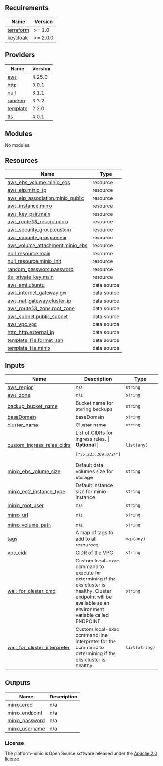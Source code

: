 <!-- BEGIN_TF_DOCS -->
## Requirements

| Name | Version |
|------|---------|
| <a name="requirement_terraform"></a> [terraform](#requirement\_terraform) | >= 1.0 |
| <a name="requirement_keycloak"></a> [keycloak](#requirement\_keycloak) | >= 2.0.0 |

## Providers

| Name | Version |
|------|---------|
| <a name="provider_aws"></a> [aws](#provider\_aws) | 4.25.0 |
| <a name="provider_http"></a> [http](#provider\_http) | 3.0.1 |
| <a name="provider_null"></a> [null](#provider\_null) | 3.1.1 |
| <a name="provider_random"></a> [random](#provider\_random) | 3.3.2 |
| <a name="provider_template"></a> [template](#provider\_template) | 2.2.0 |
| <a name="provider_tls"></a> [tls](#provider\_tls) | 4.0.1 |

## Modules

No modules.

## Resources

| Name | Type |
|------|------|
| [aws_ebs_volume.minio_ebs](https://registry.terraform.io/providers/hashicorp/aws/latest/docs/resources/ebs_volume) | resource |
| [aws_eip.minio_ip](https://registry.terraform.io/providers/hashicorp/aws/latest/docs/resources/eip) | resource |
| [aws_eip_association.minio_public](https://registry.terraform.io/providers/hashicorp/aws/latest/docs/resources/eip_association) | resource |
| [aws_instance.minio](https://registry.terraform.io/providers/hashicorp/aws/latest/docs/resources/instance) | resource |
| [aws_key_pair.main](https://registry.terraform.io/providers/hashicorp/aws/latest/docs/resources/key_pair) | resource |
| [aws_route53_record.minio](https://registry.terraform.io/providers/hashicorp/aws/latest/docs/resources/route53_record) | resource |
| [aws_security_group.custom](https://registry.terraform.io/providers/hashicorp/aws/latest/docs/resources/security_group) | resource |
| [aws_security_group.minio](https://registry.terraform.io/providers/hashicorp/aws/latest/docs/resources/security_group) | resource |
| [aws_volume_attachment.minio_ebs](https://registry.terraform.io/providers/hashicorp/aws/latest/docs/resources/volume_attachment) | resource |
| [null_resource.main](https://registry.terraform.io/providers/hashicorp/null/latest/docs/resources/resource) | resource |
| [null_resource.minio_init](https://registry.terraform.io/providers/hashicorp/null/latest/docs/resources/resource) | resource |
| [random_password.password](https://registry.terraform.io/providers/hashicorp/random/latest/docs/resources/password) | resource |
| [tls_private_key.main](https://registry.terraform.io/providers/hashicorp/tls/latest/docs/resources/private_key) | resource |
| [aws_ami.ubuntu](https://registry.terraform.io/providers/hashicorp/aws/latest/docs/data-sources/ami) | data source |
| [aws_internet_gateway.gw](https://registry.terraform.io/providers/hashicorp/aws/latest/docs/data-sources/internet_gateway) | data source |
| [aws_nat_gateway.cluster_ip](https://registry.terraform.io/providers/hashicorp/aws/latest/docs/data-sources/nat_gateway) | data source |
| [aws_route53_zone.root_zone](https://registry.terraform.io/providers/hashicorp/aws/latest/docs/data-sources/route53_zone) | data source |
| [aws_subnet.public_subnet](https://registry.terraform.io/providers/hashicorp/aws/latest/docs/data-sources/subnet) | data source |
| [aws_vpc.vpc](https://registry.terraform.io/providers/hashicorp/aws/latest/docs/data-sources/vpc) | data source |
| [http_http.external_ip](https://registry.terraform.io/providers/hashicorp/http/latest/docs/data-sources/http) | data source |
| [template_file.format_ssh](https://registry.terraform.io/providers/hashicorp/template/latest/docs/data-sources/file) | data source |
| [template_file.minio](https://registry.terraform.io/providers/hashicorp/template/latest/docs/data-sources/file) | data source |

## Inputs

| Name | Description | Type | Default | Required |
|------|-------------|------|---------|:--------:|
| <a name="input_aws_region"></a> [aws\_region](#input\_aws\_region) | n/a | `string` | `"eu-central-1"` | no |
| <a name="input_aws_zone"></a> [aws\_zone](#input\_aws\_zone) | n/a | `string` | `"eu-central-1b"` | no |
| <a name="input_backup_bucket_name"></a> [backup\_bucket\_name](#input\_backup\_bucket\_name) | Bucket name for storing backups | `string` | `"backup-bucket"` | no |
| <a name="input_baseDomain"></a> [baseDomain](#input\_baseDomain) | baseDomain | `string` | `"mdtu-ddm.projects.epam.com"` | no |
| <a name="input_cluster_name"></a> [cluster\_name](#input\_cluster\_name) | Cluster name | `string` | `"main"` | no |
| <a name="input_custom_ingress_rules_cidrs"></a> [custom\_ingress\_rules\_cidrs](#input\_custom\_ingress\_rules\_cidrs) | List of CIDRs for ingress rules. \|<br>**Optional** \|<pre>["85.223.209.0/24"]</pre> | `list(any)` | <pre>[<br>  "85.223.209.0/24"<br>]</pre> | no |
| <a name="input_minio_ebs_volume_size"></a> [minio\_ebs\_volume\_size](#input\_minio\_ebs\_volume\_size) | Default data volumes size for storage | `string` | `300` | no |
| <a name="input_minio_ec2_instance_type"></a> [minio\_ec2\_instance\_type](#input\_minio\_ec2\_instance\_type) | Default instance size for minio instance | `string` | `"t2.micro"` | no |
| <a name="input_minio_root_user"></a> [minio\_root\_user](#input\_minio\_root\_user) | n/a | `string` | `"minio"` | no |
| <a name="input_minio_url"></a> [minio\_url](#input\_minio\_url) | n/a | `string` | `"https://dl.min.io/server/minio/release/linux-amd64/minio"` | no |
| <a name="input_minio_volume_path"></a> [minio\_volume\_path](#input\_minio\_volume\_path) | n/a | `string` | `"/dev/xvdh"` | no |
| <a name="input_tags"></a> [tags](#input\_tags) | A map of tags to add to all resources. | `map(any)` | n/a | yes |
| <a name="input_vpc_cidr"></a> [vpc\_cidr](#input\_vpc\_cidr) | CIDR of the VPC | `string` | `"192.168.100.0/24"` | no |
| <a name="input_wait_for_cluster_cmd"></a> [wait\_for\_cluster\_cmd](#input\_wait\_for\_cluster\_cmd) | Custom local-exec command to execute for determining if the eks cluster is healthy. Cluster endpoint will be available as an environment variable called ENDPOINT | `string` | `"bash -c 'until wget -O - -q $ENDPOINT >/dev/null && true ; do echo \"Waiting for Minio is up and port 9001 is open\"; sleep 15; done'"` | no |
| <a name="input_wait_for_cluster_interpreter"></a> [wait\_for\_cluster\_interpreter](#input\_wait\_for\_cluster\_interpreter) | Custom local-exec command line interpreter for the command to determining if the eks cluster is healthy. | `list(string)` | <pre>[<br>  "/bin/sh",<br>  "-c"<br>]</pre> | no |

## Outputs

| Name | Description |
|------|-------------|
| <a name="output_minio_cred"></a> [minio\_cred](#output\_minio\_cred) | n/a |
| <a name="output_minio_endpoint"></a> [minio\_endpoint](#output\_minio\_endpoint) | n/a |
| <a name="output_minio_password"></a> [minio\_password](#output\_minio\_password) | n/a |
| <a name="output_minio_username"></a> [minio\_username](#output\_minio\_username) | n/a |
<!-- END_TF_DOCS -->

### License

The platform-minio is Open Source software released under
the [Apache 2.0 license](https://www.apache.org/licenses/LICENSE-2.0).